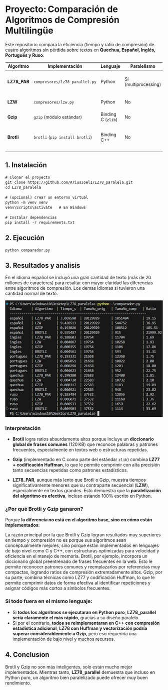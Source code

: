 # Proyecto: Comparación de Algoritmos de Compresión Multilingüe

Este repositorio compara la eficiencia (tiempo y ratio de compresión) de cuatro algoritmos sin pérdida sobre textos en **Quechua, Español, Inglés, Portugués y Ruso**.

| Algoritmo     | Implementación                  | Lenguaje           | Paralelismo          | Notas                                                      |
| ------------- | ------------------------------- | ------------------ | -------------------- | ---------------------------------------------------------- |
| **LZ78_PAR**  | `compresores/lz78_parallel.py`  | Python             | Sí (multiprocessing) | Diccionario independiente por fragmento, sobrecarga alta.  |
| **LZW**       | `compresores/lzw.py`            | Python             | No                   | Basado en diccionario secuencial.                          |
| **Gzip**      | `gzip` (módulo estándar)        | Binding C (`zlib`) | No                   | LZ77 + Huffman (DEFLATE).                                  |
| **Brotli**    | `brotli` (`pip install brotli`) | Binding C++        | No                   | LZ77 + contextos + Huffman, diccionario global optimizado. |


## 1. Instalación 

```
# Clonar el proyecto
git clone https://github.com/AriusJoel1/LZ78_paralela.git
cd LZ78_paralela

# (opcional) crear un entorno virtual
python -m venv venv
venv\Scripts\activate   # En Windows

# Instalar dependencias
pip install -r requirements.txt
```

## 2. Ejecución

```
python comparador.py
```

## 3. Resultados y analisis

En el idioma español se incluyó una gran cantidad de texto (más de 20 millones de caracteres) para resaltar con mayor claridad las diferencias entre algoritmos de compresión.
Los demas idiomas si tuvieron una cantidad normal de texto.

![Resultados](https://github.com/AriusJoel1/LZ78_paralela/blob/main/img/paralela.jpg?raw=true)

### Interpretación

- **Brotli** logra ratios absurdamente altos porque incluye un **diccionario global de frases comunes** (120 KB) que reconoce palabras y patrones frecuentes, especialmente en textos web o estructuras repetidas.
  
- **Gzip** (implementado en C como parte del estándar `zlib`) combina **LZ77 + codificación Huffman**, lo que le permite comprimir con alta precisión tanto secuencias repetidas como patrones estadísticos.

- **LZ78_PAR**, aunque más lento que Brotli o Gzip, muestra tiempos significativamente menores que su contraparte secuencial (**LZW**), especialmente en textos grandes. Esto demuestra que la **paralelización del algoritmo es efectiva**, incluso estando 100% escrito en Python.

###  ¿Por qué Brotli y Gzip ganaron?

Porque **la diferencia no está en el algoritmo base, sino en cómo están implementados**:

La razón principal por la que Brotli y Gzip logran resultados muy superiores en tiempo y compresión no es porque sus algoritmos sean conceptualmente mejores, sino porque están implementados en lenguajes de bajo nivel como C y C++, con estructuras optimizadas para velocidad y eficiencia en el manejo de memoria. Brotli, por ejemplo, incorpora un diccionario global preentrenado de frases frecuentes en la web. Esto le permite reconocer patrones comunes y reemplazarlos por referencias muy compactas, logrando ratios de compresión extremadamente altos. Gzip, por su parte, combina técnicas como LZ77 y codificación Huffman, lo que le permite comprimir datos de forma efectiva al identificar repeticiones y asignar códigos más cortos a símbolos frecuentes.

###  Si todo fuera en el mismo lenguaje:

- Si **todos los algoritmos se ejecutaran en Python puro**, **LZ78_parallel sería claramente el más rápido**, gracias a su diseño paralelo.  
- Si por el contrario, **todos se reimplementaran en C++ con compresión estadística adicional**, **LZ78 con Huffman y vectorización podría superar considerablemente a Gzip**, pero eso requeriría una implementación de bajo nivel y muchos recursos.

## 4. Conclusion 
Brotli y Gzip no son más inteligentes, solo están mucho mejor implementados. Mientras tanto, **LZ78_parallel** demuestra que incluso en Python puro, un algoritmo bien paralelizado puede ofrecer muy buen rendimiento.




